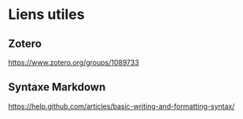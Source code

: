 # Liens utiles

## Zotero

https://www.zotero.org/groups/1089733

## Syntaxe Markdown

https://help.github.com/articles/basic-writing-and-formatting-syntax/